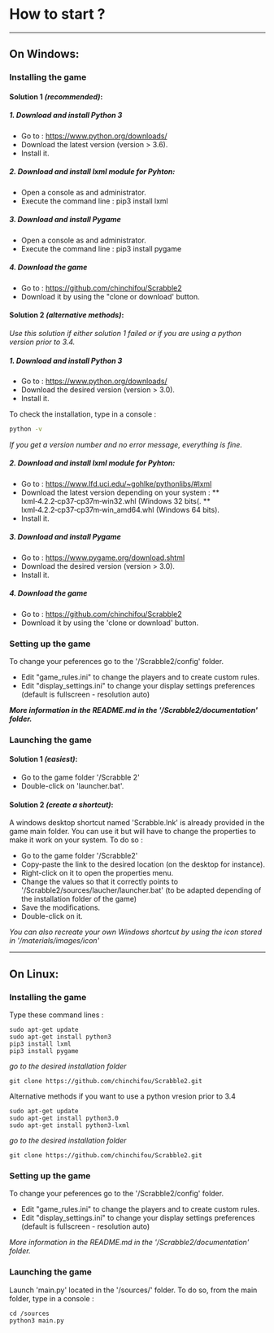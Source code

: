 # How to start ?

--------------
## On Windows:


### Installing the game


#### Solution 1 _(recommended)_:

##### 1. Download and install Python 3

* Go to : https://www.python.org/downloads/
* Download the latest version (version > 3.6).
* Install it.


##### 2. Download and install lxml module for Pyhton:

* Open a console as and administrator.
* Execute the command line :
	pip3 install lxml


##### 3. Download and install Pygame

* Open a console as and administrator.
* Execute the command line :
	pip3 install pygame


##### 4. Download the game

* Go to : https://github.com/chinchifou/Scrabble2
* Download it by using the "clone or download' button.


#### Solution 2 _(alternative methods)_:

_Use this solution if either solution 1 failed or if you are using a python version prior to 3.4._


##### 1. Download and install Python 3

* Go to : https://www.python.org/downloads/
* Download the desired version (version > 3.0).
* Install it.

To check the installation, type in a console :
```bash
python -v
```
_If you get a version number and no error message, everything is fine._


##### 2. Download and install lxml module for Pyhton:

* Go to : https://www.lfd.uci.edu/~gohlke/pythonlibs/#lxml
* Download the latest version depending on your system :
** lxml‑4.2.2‑cp37‑cp37m‑win32.whl (Windows 32 bits(.
** lxml‑4.2.2‑cp37‑cp37m‑win_amd64.whl (Windows 64 bits).
* Install it.


##### 3. Download and install Pygame

* Go to : https://www.pygame.org/download.shtml
* Download the desired version (version > 3.0).
* Install it.


##### 4. Download the game

* Go to : https://github.com/chinchifou/Scrabble2
* Download it by using the 'clone or download' button.


### Setting up the game

To change your peferences go to the '/Scrabble2/config' folder.
* Edit "game_rules.ini" to change the players and to create custom rules.
* Edit "display_settings.ini" to change your display settings preferences (default is fullscreen - resolution auto)

**_More information in the README.md in the '/Scrabble2/documentation' folder._**


### Launching the game

#### Solution 1 _(easiest)_:
* Go to the game folder '/Scrabble 2'
* Double-click on 'launcher.bat'.


#### Solution 2 _(create a shortcut)_:

A windows desktop shortcut named 'Scrabble.lnk' is already provided in the game main folder. You can use it but will have to change the properties to make it work on your system. To do so :
* Go to the game folder '/Scrabble2'
* Copy-paste the link to the desired location (on the desktop for instance).
* Right-click on it to open the properties menu.
* Change the values so that it correctly points to '/Scrabble2/sources/laucher/launcher.bat' (to be adapted depending of the installation folder of the game)
* Save the modifications.
* Double-click on it.

_You can also recreate your own Windows shortcut by using the icon stored in '/materials/images/icon'_


------------
## On Linux:



### Installing the game

Type these command lines :
```shell  
sudo apt-get update
sudo apt-get install python3	
pip3 install lxml
pip3 install pygame
```
_go to the desired installation folder_
```shell 
git clone https://github.com/chinchifou/Scrabble2.git
```

Alternative methods if you want to use a python vresion prior to 3.4
```shell
sudo apt-get update
sudo apt-get install python3.0	
sudo apt-get install python3-lxml
```
_go to the desired installation folder_
```shell
git clone https://github.com/chinchifou/Scrabble2.git
```


### Setting up the game

To change your peferences go to the '/Scrabble2/config' folder.
* Edit "game_rules.ini" to change the players and to create custom rules.
* Edit "display_settings.ini" to change your display settings preferences (default is fullscreen - resolution auto)

_More information in the README.md in the '/Scrabble2/documentation' folder._


### Launching the game

Launch 'main.py' located in the '/sources/' folder.
To do so, from the main folder, type in a console :
```shell  
cd /sources
python3 main.py
```
